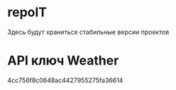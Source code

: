# repoIT
Здесь будут храниться стабильные версии проектов
# API ключ Weather
4cc756f8c0648ac4427955275fa36614